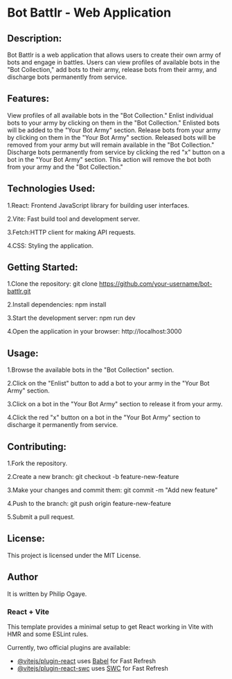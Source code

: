 # Bot Battlr - Web Application

## Description:

Bot Battlr is a web application that allows users to create their own army of bots and engage in battles. Users can view profiles of available bots in the "Bot Collection," add bots to their army, release bots from their army, and discharge bots permanently from service.

## Features:

View profiles of all available bots in the "Bot Collection."
Enlist individual bots to your army by clicking on them in the "Bot Collection." Enlisted bots will be added to the "Your Bot Army" section.
Release bots from your army by clicking on them in the "Your Bot Army" section. Released bots will be removed from your army but will remain available in the "Bot Collection."
Discharge bots permanently from service by clicking the red "x" button on a bot in the "Your Bot Army" section. This action will remove the bot both from your army and the "Bot Collection."

## Technologies Used:

1.React: Frontend JavaScript library for building user interfaces.

2.Vite: Fast build tool and development server.

3.Fetch:HTTP client for making API requests.

4.CSS: Styling the application.

## Getting Started:

1.Clone the repository: git clone https://github.com/your-username/bot-battlr.git

2.Install dependencies: npm install

3.Start the development server: npm run dev

4.Open the application in your browser: http://localhost:3000


## Usage:

1.Browse the available bots in the "Bot Collection" section.

2.Click on the "Enlist" button to add a bot to your army in the "Your Bot Army" section.

3.Click on a bot in the "Your Bot Army" section to release it from your army.

4.Click the red "x" button on a bot in the "Your Bot Army" section to discharge it permanently from service.


## Contributing:

1.Fork the repository.

2.Create a new branch: git checkout -b feature-new-feature

3.Make your changes and commit them: git commit -m "Add new feature"

4.Push to the branch: git push origin feature-new-feature

5.Submit a pull request.


## License:

This project is licensed under the MIT License.

## Author
It is written by Philip Ogaye.

### React + Vite

This template provides a minimal setup to get React working in Vite with HMR and some ESLint rules.

Currently, two official plugins are available:

- [@vitejs/plugin-react](https://github.com/vitejs/vite-plugin-react/blob/main/packages/plugin-react/README.md) uses [Babel](https://babeljs.io/) for Fast Refresh
- [@vitejs/plugin-react-swc](https://github.com/vitejs/vite-plugin-react-swc) uses [SWC](https://swc.rs/) for Fast Refresh
